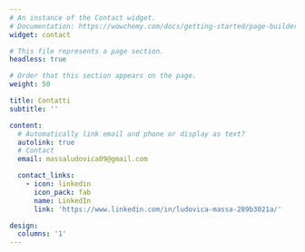 ```yaml
---
# An instance of the Contact widget.
# Documentation: https://wowchemy.com/docs/getting-started/page-builder/
widget: contact

# This file represents a page section.
headless: true

# Order that this section appears on the page.
weight: 50

title: Contatti
subtitle: ''

content:
  # Automatically link email and phone or display as text?
  autolink: true
  # Contact
  email: massaludovica09@gmail.com

  contact_links:
    - icon: linkedin
      icon_pack: fab
      name: LinkedIn
      link: 'https://www.linkedin.com/in/ludovica-massa-289b3021a/'

design:
  columns: '1'
---
```

